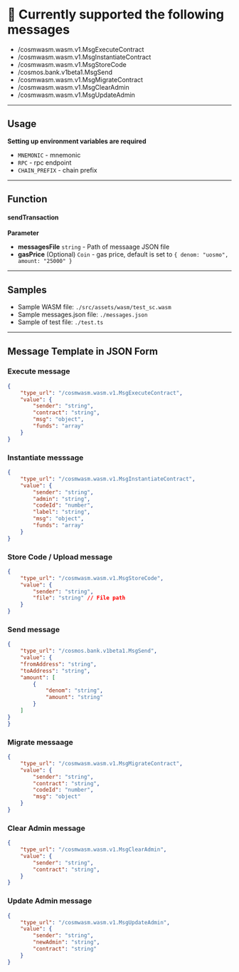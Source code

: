 
# 🐶 Currently supported the following messages 
- /cosmwasm.wasm.v1.MsgExecuteContract
- /cosmwasm.wasm.v1.MsgInstantiateContract
- /cosmwasm.wasm.v1.MsgStoreCode
- /cosmos.bank.v1beta1.MsgSend
- /cosmwasm.wasm.v1.MsgMigrateContract
- /cosmwasm.wasm.v1.MsgClearAdmin
- /cosmwasm.wasm.v1.MsgUpdateAdmin
---
## Usage

**Setting up environment variables are required**
- `MNEMONIC` - mnemonic
- `RPC` - rpc endpoint
- `CHAIN_PREFIX` - chain prefix

---
## Function
#### sendTransaction
**Parameter**
- **messagesFile** `string` - Path of messaage JSON file
- **gasPrice** (Optional) `Coin` - gas price, default is set to `{
		denom: "uosmo",
		amount: "25000"
	}`

---

## Samples
- Sample WASM file: `./src/assets/wasm/test_sc.wasm`
- Sample messages.json file: `./messages.json`
- Sample of test file: `./test.ts`

---
## Message Template in JSON Form

### Execute message
``` JSON
{
    "type_url": "/cosmwasm.wasm.v1.MsgExecuteContract",
    "value": {
        "sender": "string",
        "contract": "string",
        "msg": "object",
        "funds": "array"
    }
}
```

### Instantiate messsage
``` JSON
{
    "type_url": "/cosmwasm.wasm.v1.MsgInstantiateContract",
    "value": {
        "sender": "string",
        "admin": "string",
        "codeId": "number",
        "label": "string",
        "msg": "object",
        "funds": "array"
    }
}
```

### Store Code / Upload message
``` JSON
{
    "type_url": "/cosmwasm.wasm.v1.MsgStoreCode",
    "value": {
        "sender": "string",
        "file": "string" // File path
    }
}
```

### Send message
``` JSON
{
    "type_url": "/cosmos.bank.v1beta1.MsgSend",
    "value": {
    "fromAddress": "string",
    "toAddress": "string",
    "amount": [
        {
            "denom": "string",
            "amount": "string"
        }
    ]
}
}
```

### Migrate messaage
``` JSON
{
    "type_url": "/cosmwasm.wasm.v1.MsgMigrateContract",
    "value": {
        "sender": "string",
        "contract": "string",
        "codeId": "number",
        "msg": "object"
    }
}
```

### Clear Admin message
``` JSON
{
    "type_url": "/cosmwasm.wasm.v1.MsgClearAdmin",
    "value": {
        "sender": "string",
        "contract": "string",
    }
}
```

### Update Admin message
``` JSON
{
    "type_url": "/cosmwasm.wasm.v1.MsgUpdateAdmin",
    "value": {
        "sender": "string",
        "newAdmin": "string",
        "contract": "string"
    }
}
```
